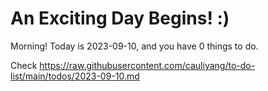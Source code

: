 # An Exciting Day Begins! :)

Morning! Today is 2023-09-10, and you have 0 things to do.

Check https://raw.githubusercontent.com/cauliyang/to-do-list/main/todos/2023-09-10.md